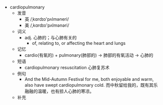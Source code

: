 - cardiopulmonary
  - 发音
    - 英 /ˌkɑrdɪo'pʌlməneri/
    - 美 /,kɑrdɪo'pʌlmənəri/
  - 词义
    - adj. 心肺的；与心肺有关的
      - of, relating to, or affecting the heart and lungs 
  - 记忆
    - cardio(有氧的) + pulmonary(肺部的) → 肺部的有氧活动 → 心肺的
  - 短语
    - cardiopulmonary resuscitation 心肺复苏术
  - 例句
    - And the Mid-Autumn Festival for me, both enjoyable and warm, also have swept cardiopulmonary cold. 而中秋留给我的，既有其乐融融的温暖，也有掠人心肺的寒凉。
  - 补充